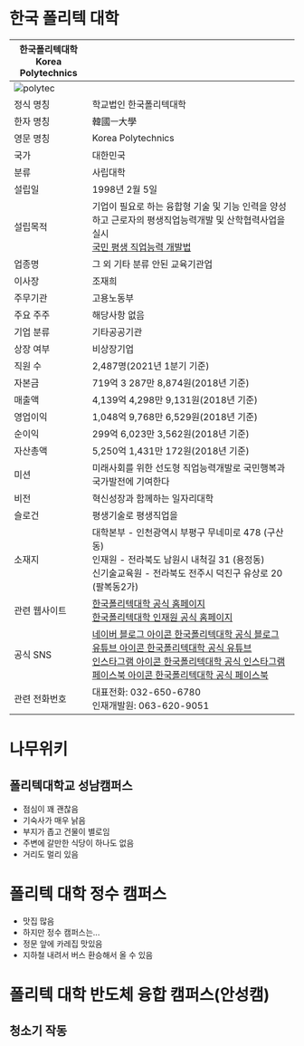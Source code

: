 
# 한국 폴리텍 대학

|한국폴리텍대학 </br> Korea Polytechnics||
|---|---|
|![polytec](https://user-images.githubusercontent.com/101073973/207779501-3134acae-3e6f-42da-b924-b52ecc2394bf.svg)||
|정식 명칭|학교법인 한국폴리텍대학|
|한자 명칭|韓國ㅡ大學|
|영문 명칭|Korea Polytechnics|
|국가|대한민국|
|분류|사립대학|
|설립일|1998년 2월 5일|
|설립목적|기업이 필요로 하는 융합형 기술 및 기능 인력을 양성하고 근로자의 평생직업능력개발 및 산학협력사업을 실시</br>[국민 평생 직업능력 개발법](http://www.law.go.kr/%EB%B2%95%EB%A0%B9/%EA%B5%AD%EB%AF%BC%20%ED%8F%89%EC%83%9D%20%EC%A7%81%EC%97%85%EB%8A%A5%EB%A0%A5%20%EA%B0%9C%EB%B0%9C%EB%B2%95)|
|업종명|그 외 기타 분류 안된 교육기관업|
|이사장|조재희|
|주무기관|고용노동부|
|주요 주주|해당사항 없음|
|기업 분류|기타공공기관|
|상장 여부|비상장기업|
|직원 수|2,487명(2021년 1분기 기준)|
|자본금|719억 3 287만 8,874원(2018년 기준)|
|매출액|4,139억 4,298만 9,131원(2018년 기준)|
|영업이익|1,048억 9,768만 6,529원(2018년 기준)|
|순이익|299억 6,023만 3,562원(2018년 기준)|
|자산총액|5,250억 1,431만 172원(2018년 기준)|
|미션|미래사회를 위한 선도형 직업능력개발로 국민행복과 국가발전에 기여한다|
|비전|혁신성장과 함께하는 일자리대학|
|슬로건|평생기술로 평생직업을|
|소재지|대학본부 - 인천광역시 부평구 무네미로 478 (구산동) </br> 인재원 - 전라북도 남원시 내척길 31 (용정동) </br> 신기술교육원 - 전라북도 전주시 덕진구 유상로 20 (팔복동2가)|
|관련 웹사이트|[한국폴리텍대학 공식 홈페이지](http://www.kopo.ac.kr/)</br>[한국폴리텍대학 인재원 공식 홈페이지](http://www.kopo.ac.kr/namwon/index.do)|
|공식 SNS|[네이버 블로그 아이콘 한국폴리텍대학 공식 블로그](https://blog.naver.com/love_kopo)</br>[유튜브 아이콘 한국폴리텍대학 공식 유튜브](https://www.youtube.com/channel/UCrIrj8hjj48Yulj9_oeYApQ)</br> [인스타그램 아이콘 한국폴리텍대학 공식 인스타그램](https://www.instagram.com/korea_polytechnics)</br>[페이스북 아이콘 한국폴리텍대학 공식 페이스북](https://www.facebook.com/koposns)|
|관련 전화번호|대표전화: 032-650-6780</br>인재개발원: 063-620-9051|

# 나무위키

## 폴리텍대학교 성남캠퍼스
- 점심이 꽤 괜찮음
- 기숙사가 매우 낡음
- 부지가 좁고 건물이 별로임
- 주변에 갈만한 식당이 하나도 없음
- 거리도 멀리 있음
# 폴리텍 대학 정수 캠퍼스
 - 맛집 많음
 - 하지만 정수 캠퍼스는...
 - 정문 앞에 카레집 맛있음
 - 지하철 내려서 버스 환승해서 올 수 있음

 # 폴리텍 대학 반도체 융합 캠퍼스(안성캠)
## 청소기 작동
